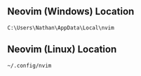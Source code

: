 ## Neovim (Windows) Location
`C:\Users\Nathan\AppData\Local\nvim`

## Neovim (Linux) Location
`~/.config/nvim`

